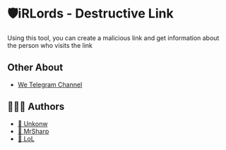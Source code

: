 
# 🛡iRLords - Destructive Link

Using this tool, you can create a malicious link and get information about the person who visits the link


## Other About

 - [We Telegram Channel](https://t.me/irlords)


## 🧑🏻‍💻 Authors

- [🧨 Unkonw](https://t.me/soltan_python)
- [🧨 MrSharp](https://t.me/MrSharp)
- [🧨 LoL](https://t.me/MonSieurLoL)
